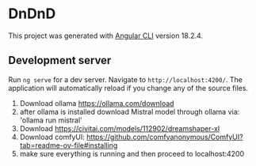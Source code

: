 # DnDnD

This project was generated with [Angular CLI](https://github.com/angular/angular-cli) version 18.2.4.

## Development server

Run `ng serve` for a dev server. Navigate to `http://localhost:4200/`. The application will automatically reload if you change any of the source files.

1) Download ollama https://ollama.com/download
2) after ollama is installed download Mistral model through ollama via: 'ollama run mistral'
3) Download https://civitai.com/models/112902/dreamshaper-xl
4) Download comfyUI: https://github.com/comfyanonymous/ComfyUI?tab=readme-ov-file#installing
5) make sure everything is running and then proceed to localhost:4200
